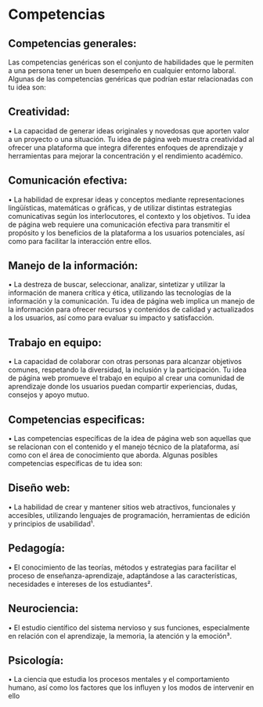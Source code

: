 # Competencias 
## Competencias generales:
Las competencias genéricas son el conjunto de habilidades que le permiten a una persona 
tener un buen desempeño en cualquier entorno laboral. Algunas de las competencias 
genéricas que podrían estar relacionadas con tu idea son:
## Creatividad: 
• La capacidad de generar ideas originales y novedosas que aporten valor a un 
proyecto o una situación. Tu idea de página web muestra creatividad al ofrecer una 
plataforma que integra diferentes enfoques de aprendizaje y herramientas para 
mejorar la concentración y el rendimiento académico.
## Comunicación efectiva: 
• La habilidad de expresar ideas y conceptos mediante representaciones lingüísticas, 
matemáticas o gráficas, y de utilizar distintas estrategias comunicativas según los 
interlocutores, el contexto y los objetivos. Tu idea de página web requiere una 
comunicación efectiva para transmitir el propósito y los beneficios de la plataforma 
a los usuarios potenciales, así como para facilitar la interacción entre ellos.
## Manejo de la información: 
• La destreza de buscar, seleccionar, analizar, sintetizar y utilizar la información de 
manera crítica y ética, utilizando las tecnologías de la información y la 
comunicación. Tu idea de página web implica un manejo de la información para 
ofrecer recursos y contenidos de calidad y actualizados a los usuarios, así como 
para evaluar su impacto y satisfacción.
## Trabajo en equipo:
• La capacidad de colaborar con otras personas para alcanzar objetivos comunes, 
respetando la diversidad, la inclusión y la participación. Tu idea de página web 
promueve el trabajo en equipo al crear una comunidad de aprendizaje donde los 
usuarios puedan compartir experiencias, dudas, consejos y apoyo mutuo.
## Competencias especificas:
• Las competencias específicas de la idea de página web son aquellas que se 
relacionan con el contenido y el manejo técnico de la plataforma, así como con el 
área de conocimiento que aborda. Algunas posibles competencias específicas de tu 
idea son:
## Diseño web: 
• La habilidad de crear y mantener sitios web atractivos, funcionales y accesibles, 
utilizando lenguajes de programación, herramientas de edición y principios de 
usabilidad¹.
## Pedagogía: 
• El conocimiento de las teorías, métodos y estrategias para facilitar el proceso de 
enseñanza-aprendizaje, adaptándose a las características, necesidades e intereses 
de los estudiantes².
## Neurociencia: 
• El estudio científico del sistema nervioso y sus funciones, especialmente en 
relación con el aprendizaje, la memoria, la atención y la emoción³.
## Psicología: 
• La ciencia que estudia los procesos mentales y el comportamiento humano, así 
como los factores que los influyen y los modos de intervenir en ello
